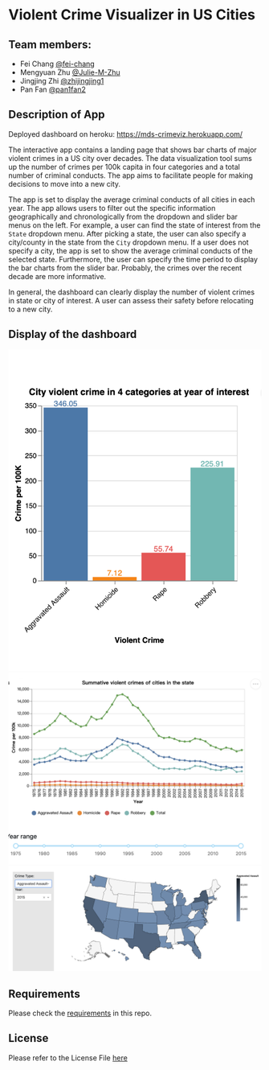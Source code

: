 # Violent Crime Visualizer in US Cities
## Team members: 
- Fei Chang [@fei-chang](https://github.com/fei-chang)
- Mengyuan Zhu [@Julie-M-Zhu](https://github.com/Julie-M-Zhu)
- Jingjing Zhi [@zhijingjing1](https://github.com/zhijingjing1)
- Pan Fan [@pan1fan2](https://github.com/pan1fan2)

## Description of App

Deployed dashboard on heroku: https://mds-crimeviz.herokuapp.com/

The interactive app contains a landing page that shows bar charts of major violent crimes in a US city over decades. The data visualization tool sums up the number of crimes per 100k capita in four categories and a total number of criminal conducts. The app aims to facilitate people for making decisions to move into a new city. 

The app is set to display the average criminal conducts of all cities in each year. The app allows users to filter out the specific information geographically and chronologically from the dropdown and slider bar menus on the left. For example, a user can find the state of interest from the `State` dropdown menu. After picking a state, the user can also specify a city/county in the state from the `City` dropdown menu. If a user does not specify a city, the app is set to show the average criminal conducts of the selected state. Furthermore, the user can specify the time period to display the bar charts from the slider bar. Probably, the crimes over the recent decade are more informative.

In general, the dashboard can clearly display the number of violent crimes in state or city of interest. A user can assess their safety before relocating to a new city.

## Display of the dashboard

![](dash_hist.png)
![](dash_line.png)
![](dash_map.png)

## Requirements

Please check the [requirements](https://github.com/UBC-MDS/mds532_viz_group25/blob/main/requirements.txt) in this repo.

## License

Please refer to the License File [here](https://github.com/UBC-MDS/mds532_viz_group25/blob/main/LICENSE)
